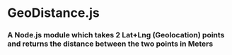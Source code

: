 # GeoDistance.js
### A Node.js module which takes 2 Lat+Lng (Geolocation) points and returns the distance between the two points in Meters
